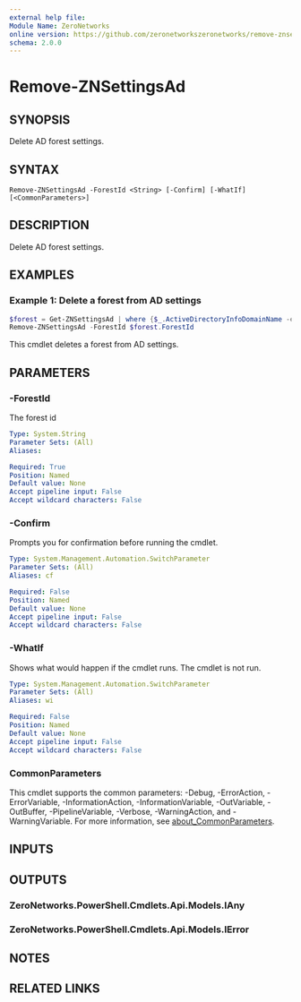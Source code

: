 ```yaml
---
external help file:
Module Name: ZeroNetworks
online version: https://github.com/zeronetworkszeronetworks/remove-znsettingsad
schema: 2.0.0
---
```


# Remove-ZNSettingsAd

## SYNOPSIS
Delete AD forest settings.

## SYNTAX

```
Remove-ZNSettingsAd -ForestId <String> [-Confirm] [-WhatIf] [<CommonParameters>]
```

## DESCRIPTION
Delete AD forest settings.

## EXAMPLES

### Example 1: Delete a forest from AD settings
```powershell
$forest = Get-ZNSettingsAd | where {$_.ActiveDirectoryInfoDomainName -eq "newforest.local"}
Remove-ZNSettingsAd -ForestId $forest.ForestId

```

This cmdlet deletes a forest from AD settings.

## PARAMETERS

### -ForestId
The forest id

```yaml
Type: System.String
Parameter Sets: (All)
Aliases:

Required: True
Position: Named
Default value: None
Accept pipeline input: False
Accept wildcard characters: False
```

### -Confirm
Prompts you for confirmation before running the cmdlet.

```yaml
Type: System.Management.Automation.SwitchParameter
Parameter Sets: (All)
Aliases: cf

Required: False
Position: Named
Default value: None
Accept pipeline input: False
Accept wildcard characters: False
```

### -WhatIf
Shows what would happen if the cmdlet runs.
The cmdlet is not run.

```yaml
Type: System.Management.Automation.SwitchParameter
Parameter Sets: (All)
Aliases: wi

Required: False
Position: Named
Default value: None
Accept pipeline input: False
Accept wildcard characters: False
```

### CommonParameters
This cmdlet supports the common parameters: -Debug, -ErrorAction, -ErrorVariable, -InformationAction, -InformationVariable, -OutVariable, -OutBuffer, -PipelineVariable, -Verbose, -WarningAction, and -WarningVariable. For more information, see [about_CommonParameters](http://go.microsoft.com/fwlink/?LinkID=113216).

## INPUTS

## OUTPUTS

### ZeroNetworks.PowerShell.Cmdlets.Api.Models.IAny

### ZeroNetworks.PowerShell.Cmdlets.Api.Models.IError

## NOTES

## RELATED LINKS


